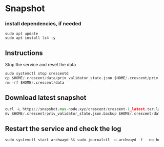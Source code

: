 # Snapshot

### install dependencies, if needed
```pyton
sudo apt update
sudo apt install lz4 -y
```
## Instructions
Stop the service and reset the data
```python
sudo systemctl stop crescentd
cp $HOME/.crescent/data/priv_validator_state.json $HOME/.crescent/priv_validator_state.json.backup
rm -rf $HOME/.crescent/data
```
## Download latest snapshot
```python
curl -L https://snapshot.max-node.xyz/crescent/crescent-1_latest.tar.lz4 | tar -Ilz4 -xf - -C $HOME/.crescent
mv $HOME/.crescent/priv_validator_state.json.backup $HOME/.crescent/data/priv_validator_state.json
```
## Restart the service and check the log
```python
sudo systemctl start archwayd && sudo journalctl -u archwayd -f --no-hostname -o cat
```
